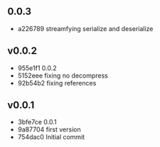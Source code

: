 
## 0.0.3
* a226789 streamfying serialize and deserialize
## v0.0.2
* 955e1f1 0.0.2
* 5152eee fixing no decompress
* 92b54b2 fixing references
## v0.0.1
* 3bfe7ce 0.0.1
* 9a87704 first version
* 754dac0 Initial commit
